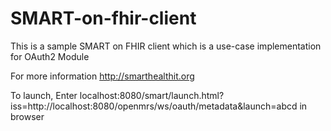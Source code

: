 # SMART-on-fhir-client
This is a sample SMART on FHIR client which is a use-case implementation for OAuth2 Module

For more information 
http://smarthealthit.org

To launch, 
Enter localhost:8080/smart/launch.html?iss=http://localhost:8080/openmrs/ws/oauth/metadata&launch=abcd in browser
